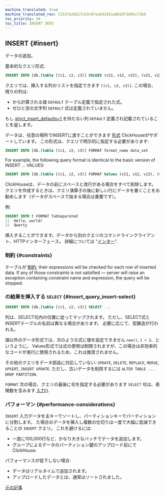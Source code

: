 ```yaml
---
machine_translated: true
machine_translated_rev: 72537a2d527c63c07aa5d2361a8829f3895cf2bd
toc_priority: 34
toc_title: INSERT INTO
---
```


## INSERT {#insert}

データの追加。

基本的なクエリ形式:

``` sql
INSERT INTO [db.]table [(c1, c2, c3)] VALUES (v11, v12, v13), (v21, v22, v23), ...
```

クエリでは、挿入する列のリストを指定できます `[(c1, c2, c3)]`. この場合、残りの列は:

-   から計算される値 `DEFAULT` テーブル定義で指定された式。
-   ゼロと空の文字列 `DEFAULT` 式は定義されていません。

もし [strict\_insert\_defaults=1](../../operations/settings/settings.md),を持たない列 `DEFAULT` 定義され記載されていることを返します。

データは、任意の場所でINSERTに渡すことができます [形式](../../interfaces/formats.md#formats) ClickHouseがサポートしています。 この形式は、クエリで明示的に指定する必要があります:

``` sql
INSERT INTO [db.]table [(c1, c2, c3)] FORMAT format_name data_set
```

For example, the following query format is identical to the basic version of INSERT … VALUES:

``` sql
INSERT INTO [db.]table [(c1, c2, c3)] FORMAT Values (v11, v12, v13), (v21, v22, v23), ...
```

ClickHouseは、データの前にスペースと改行がある場合をすべて削除します。 クエリを作成するときは、クエリ演算子の後に新しい行にデータを置くことをお勧めします（データがスペースで始まる場合は重要です）。

例:

``` sql
INSERT INTO t FORMAT TabSeparated
11  Hello, world!
22  Qwerty
```

挿入することができます。データから別のクエリのコマンドラインクライアント、HTTPインターフェース。 詳細については “[インター](../../interfaces/index.md#interfaces)”.

### 制約 {#constraints}

テーブルが [制約](create.md#constraints), their expressions will be checked for each row of inserted data. If any of those constraints is not satisfied — server will raise an exception containing constraint name and expression, the query will be stopped.

### の結果を挿入する `SELECT` {#insert_query_insert-select}

``` sql
INSERT INTO [db.]table [(c1, c2, c3)] SELECT ...
```

列は、SELECT句内の位置に従ってマップされます。 ただし、SELECT式とINSERTテーブルの名前は異なる場合があります。 必要に応じて、型鋳造が行われる。

値以外のデータ形式では、次のような式に値を設定できません `now()`, `1 + 2`、というように。 Values形式では式の使用は制限されますが、この場合は非効率的なコードが実行に使用されるため、これは推奨されません。

その他のクエリをデータ部品に対応していない: `UPDATE`, `DELETE`, `REPLACE`, `MERGE`, `UPSERT`, `INSERT UPDATE`.
ただし、古いデータを削除するには `ALTER TABLE ... DROP PARTITION`.

`FORMAT` 次の場合、クエリの最後に句を指定する必要があります `SELECT` 句は、表関数を含みます [入力()](../table-functions/input.md).

### パフォーマン {#performance-considerations}

`INSERT` 入力データを主キーでソートし、パーティションキーでパーティションに分割します。 た場合のデータを挿入し複数の仕切りは一度で大幅に低減できることの `INSERT` クエリ。 これを避けるには:

-   一度に100,000行など、かなり大きなバッチでデータを追加します。
-   グループによるデータのパーティション鍵のアップロード前にでClickHouse.

パフォーマンスが低下しない場合:

-   データはリアルタイムで追加されます。
-   アップロードしたデータとは、通常はソートされました。

[元の記事](https://clickhouse.tech/docs/en/query_language/insert_into/) <!--hide-->
